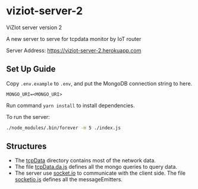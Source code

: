 # viziot-server-2
ViZIot server version 2

A new server to serve for tcpdata monitor by IoT router

Server Address: https://viziot-server-2.herokuapp.com

## Set Up Guide
Copy `.env.example` to `.env`, and put the MongoDB connection string to here.
```
MONGO_URI=<MONGO_URI>
```
Run command `yarn install` to install dependencies.

To run the server:
```bash
./node_modules/.bin/forever -m 5 ./index.js
```
## Structures
- The [tcpData](./src/api/tcpData) directory contains most of the network data.
- The file [tcpData.da.js](./src/api/tcpData/tcpData.da.js) defines all the mongo queries to query data.
- The server use [socket.io](https://github.com/socketio/socket.io) to communicate with the client side.
The file [socketio.js](./src/socketio.js) defines all the messageEmitters.

